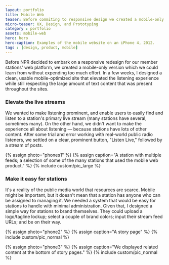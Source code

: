 ```yaml
---
layout: portfolio
title: Mobile Web
teaser: Before commiting to responsive design we created a mobile-only theme for our news and music stations.
micro-teaser: UX, Design, and Prototyping
category : portfolio
assets: mobile-web
hero: hero
hero-caption: Examples of the mobile website on an iPhone 4, 2012.
tags : [design, product, mobile]
---
```


<p class="intro">Before NPR decided to embark on a responsive redesign for our member stations' web platform, we created a mobile-only version which we could learn from without expending too much effort. In a few weeks, I designed a clean, usable mobile-optimized site that elevated the listening experience while still respecting the large amount of text content that was present throughout the sites.</p>


### Elevate the live streams

We wanted to make listening prominent, and enable users to easily find and listen to a station's primary live stream (many stations have several, sometimes many). On the other hand, we didn't want to make the experience all about listening — because stations have lots of other content. After some trial and error working with real-world public radio listeners, we settled on a clear, prominent button, "Listen Live," followed by a stream of posts.

{% assign photo="phones1" %}
{% assign caption="A station with multiple feeds; a selection of some of the many stations that used the mobile web product." %}
{% include custom/pic_large %}

### Make it easy for stations

It's a reality of the public media world that resources are scarce. Mobile might be important, but it doesn't mean that a station has anyone who can be assigned to managing it. We needed a system that would be easy for stations to handle with minimal administration. Given that, I designed a simple way for stations to brand themselves. They could upload a logo/tagline lockup; select a couple of brand colors; input their stream feed URLs; and be on their way.

{% assign photo="phone2" %}
{% assign caption="A story page" %}
{% include custom/pic_normal %}

{% assign photo="phone3" %}
{% assign caption="We displayed related content at the bottom of story pages." %}
{% include custom/pic_normal %}